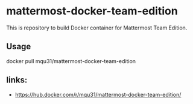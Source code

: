 # mattermost-docker-team-edition

This is repository to build Docker container for Mattermost Team Edition.

## Usage 

docker pull mqu31/mattermost-docker-team-edition

## links:
* https://hub.docker.com/r/mqu31/mattermost-docker-team-edition/
